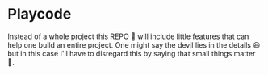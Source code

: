# Playcode
Instead of a whole project this REPO 📁 will include little features that can help one build an entire project. One might say the devil lies in the details 😆but in this case I'll have to disregard this by saying that small things matter 🔄. 
